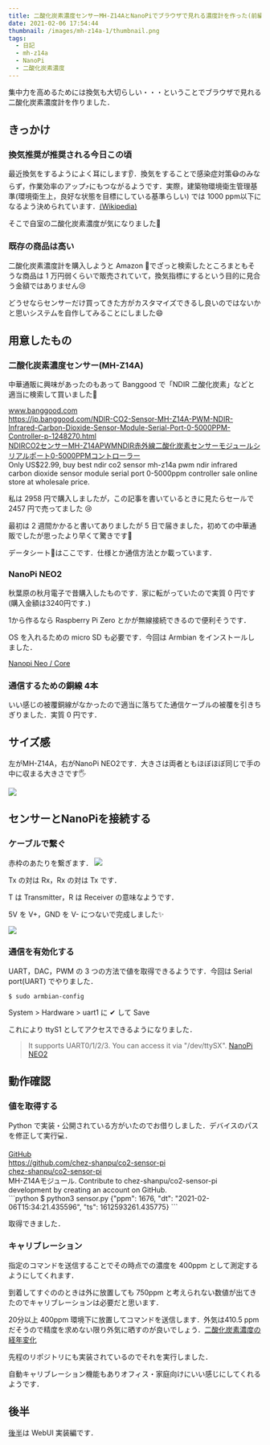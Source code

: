 ```yaml
---
title: 二酸化炭素濃度センサーMH-Z14AとNanoPiでブラウザで見れる濃度計を作った(前編)
date: 2021-02-06 17:54:44
thumbnail: /images/mh-z14a-1/thumbnail.png
tags:
  - 日記
  - mh-z14a
  - NanoPi
  - 二酸化炭素濃度
---
```


集中力を高めるためには換気も大切らしい・・・ということでブラウザで見れる二酸化炭素濃度計を作りました．

<!-- more -->

## きっかけ
### 換気推奨が推奨される今日この頃

最近換気をするようによく耳にします👂．換気をすることで感染症対策😷のみならず，作業効率のアップ⤴️にもつながるようです．実際，建築物環境衛生管理基準(環境衛生上，良好な状態を目標にしている基準らしい) では 1000 ppm以下になるよう決められています．[(Wikipedia)](https://ja.wikipedia.org/wiki/%E5%BB%BA%E7%AF%89%E7%89%A9%E7%92%B0%E5%A2%83%E8%A1%9B%E7%94%9F%E7%AE%A1%E7%90%86%E5%9F%BA%E6%BA%96)

そこで自室の二酸化炭素濃度が気になりました👀

### 既存の商品は高い

二酸化炭素濃度計を購入しようと Amazon 🛒でざっと検索したところまともそうな商品は 1 万円弱くらいで販売されていて，換気指標にするという目的に見合う金額ではありません😢

どうせならセンサーだけ買ってきた方がカスタマイズできるし良いのではないかと思いシステムを自作してみることにしました😄


## 用意したもの

### 二酸化炭素濃度センサー(MH-Z14A)

中華通販に興味があったのもあって Banggood で「NDIR 二酸化炭素」などと適当に検索して買いました💸

<div class="bcard-wrapper"><span class="bcard-header"><div class="bcard-site"><a href="https://jp.banggood.com/NDIR-CO2-Sensor-MH-Z14A-PWM-NDIR-Infrared-Carbon-Dioxide-Sensor-Module-Serial-Port-0-5000PPM-Controller-p-1248270.html" rel="nofollow" target="_blank">www.banggood.com</a></div><div class="bcard-url"><a href="https://jp.banggood.com/NDIR-CO2-Sensor-MH-Z14A-PWM-NDIR-Infrared-Carbon-Dioxide-Sensor-Module-Serial-Port-0-5000PPM-Controller-p-1248270.html" rel="nofollow" target="_blank">https://jp.banggood.com/NDIR-CO2-Sensor-MH-Z14A-PWM-NDIR-Infrared-Carbon-Dioxide-Sensor-Module-Serial-Port-0-5000PPM-Controller-p-1248270.html</a></div></span><span class="bcard-main"><div class="bcard-title"><a href="https://jp.banggood.com/NDIR-CO2-Sensor-MH-Z14A-PWM-NDIR-Infrared-Carbon-Dioxide-Sensor-Module-Serial-Port-0-5000PPM-Controller-p-1248270.html" rel="nofollow" target="_blank">NDIRCO2センサーMH-Z14APWMNDIR赤外線二酸化炭素センサーモジュールシリアルポート0-5000PPMコントローラー</a></div><div class="bcard-description">Only US$22.99, buy best ndir co2 sensor mh-z14a pwm ndir infrared carbon dioxide sensor module serial port 0-5000ppm controller sale online store at wholesale price.</div></span></div>

私は 2958 円で購入しましたが，この記事を書いているときに見たらセールで 2457 円で売ってました 😢

最初は 2 週間かかると書いてありましたが 5 日で届きました，初めての中華通販でしたが思ったより早くて驚きです💨

データシート📖はここです．仕様とか通信方法とか載っています．

[](https://www.winsen-sensor.com/d/files/MH-Z14A.pdf)


### NanoPi NEO2 

秋葉原の秋月電子で昔購入したものです．家に転がっていたので実質 0 円です(購入金額は3240円です．)

1から作るなら Raspberry Pi Zero とかが無線接続できるので便利そうです．

OS を入れるための micro SD も必要です．今回は Armbian をインストールしました．

[Nanopi Neo / Core](https://www.armbian.com/nanopi-neo/)

### 通信するための銅線 4本

いい感じの被覆銅線がなかったので適当に落ちてた通信ケーブルの被覆を引きちぎりました．実質 0 円です．

## サイズ感

左がMH-Z14A，右がNanoPi NEO2です．大きさは両者ともほぼほぼ同じで手の中に収まる大きさです🖐

![](/images/mh-z14a-1/1.png)

## センサーとNanoPiを接続する



### ケーブルで繋ぐ

赤枠のあたりを繋ぎます．
![](/images/mh-z14a-1/2.png)

Tx の対は Rx，Rx の対は Tx です．

T は Transmitter，R は Receiver の意味なようです．

5V を V+，GND を V- につないで完成しました✨

![](/images/mh-z14a-1/3.png)

### 通信を有効化する

UART，DAC，PWM の 3 つの方法で値を取得できるようです．今回は Serial port(UART) でやりました．

`$ sudo armbian-config`

System > Hardware > uart1 に ✔ して Save

これにより ttyS1 としてアクセスできるようになりました．

> It supports UART0/1/2/3. You can access it via "/dev/ttySX".
[NanoPi NEO2](http://wiki.friendlyarm.com/wiki/index.php/NanoPi_NEO2)

## 動作確認
### 値を取得する
Python で実装・公開されている方がいたのでお借りしました．デバイスのパスを修正して実行💻．


<div class="bcard-wrapper"><span class="bcard-header"><div class="bcard-site"><a href="https://github.com/chez-shanpu/co2-sensor-pi" rel="nofollow" target="_blank">GitHub</a></div><div class="bcard-url"><a href="https://github.com/chez-shanpu/co2-sensor-pi" rel="nofollow" target="_blank">https://github.com/chez-shanpu/co2-sensor-pi</a></div></span><span class="bcard-main"><div class="bcard-title"><a href="https://github.com/chez-shanpu/co2-sensor-pi" rel="nofollow" target="_blank">chez-shanpu/co2-sensor-pi</a></div><div class="bcard-description">MH-Z14Aモジュール. Contribute to chez-shanpu/co2-sensor-pi development by creating an account on GitHub.</div></span></div>
```python
$ python3 sensor.py
{"ppm": 1676, "dt": "2021-02-06T15:34:21.435596", "ts": 1612593261.435775}
```

取得できました．

### キャリブレーション

指定のコマンドを送信することでその時点での濃度を 400ppm として測定するようにしてくれます．

到着してすぐののときは外に放置しても 750ppm と考えられない数値が出てきたのでキャリブレーションは必要だと思います．

20分以上 400ppm 環境下に放置してコマンドを送信します．外気は410.5 ppm だそうので精度を求めない限り外気に晒すのが良いでしょう．[二酸化炭素濃度の経年変化](https://ds.data.jma.go.jp/ghg/kanshi/ghgp/co2_trend.html)

先程のリポジトリにも実装されているのでそれを実行しました．

自動キャリブレーション機能もありオフィス・家庭向けにいい感じにしてくれるようです．





## 後半

[後半](http://unyacat.net/2021/02/07/mh-z14a-2/)は WebUI 実装編です．

